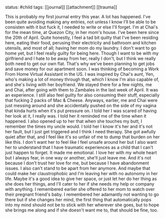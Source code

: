 status: #child 
tags: [[journal]] [[attachment]] [[trauma]] 

This is probably my first journal entry this year. A lot has happened. I've been quite avoiding making any entries, not unless I know I'll be able to be consisten with it but fuck it, I needed to write or else I'll forget. I'm at Chai's for the mean time, at Quezon City, in her mom's house. I've been here since the 20th of April. Quite honestly, I feel a tad bit quilty that I've been residing here, eating their food, perusing their electricity and bathroom and kitchen utensils, and most of all; having her mom do my laundry. I don't want to go home yet, but I feel really guilty for being here. Though I want to be with my girlfriend and I hate to be away from her, really I don't, but I think we really both need to get our own flat. That's why we've been planning to get jobs and save money for our apartment soon. I was thinking of becoming a Work From Home Virtual Assistant in the US. I was inspired by Chai's aunt, Yen, who's making a lot of money through that, which I know I'm also capable of, and she's living with her boyfriend. We stayed there for a few nights, me and Chai, after going with them to Zambales in the last week of April. It was an experience. I still also feel guilty for also consuming their stuff, especially that fucking 2 packs of Mac & Cheese. Anyways, earlier, me and Chai were just messing around and she accidentally pushed on the side of my vagina that kinda hurts when it's put pressure on. I told her I was scared of having her look at it, I really was. I told her it reminded me of the time when it happened. I also opened up to her that when she touches my butt, I remember the times my uncle would. I told her I know it's her and it's not her fault, but I just get triggered and I think I need therapy. She got awfully quiet after that, and I feel like it's so unfair of me to dump that burden on her like this. I don't want her to feel like I feel unsafe around her but I also want her to understand that I have traumatic experiences as a child that I can't just happen to forget. It made me emotional. I love her with my whole heart but I always fear, in one way or another, she'll just leave me. And it's not because I don't trust her love for me, but because I have abandonment issues. I also can't stand to be apart from her anymore. And maybe that could make her claustrophobic and I'm leaving her with no autonomy in her life. Maybe it's a good idea to give her space, or just let her do her thing as she does her things, and I'll cater to her if she needs my help or company with anything. I remembered earlier she offered to her mom to watch over their pregnant friend's baby. I remembered her adamantly not wanting to go there but if she changes her mind, the first thing that automatically pops into my mind should not be to stick with her wherever she goes, but to hope she brings me along and if she doesn't want me to, that should be fine, too. 